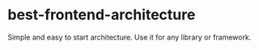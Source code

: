 # best-frontend-architecture
Simple and easy to start architecture. Use it for any library or framework. 
